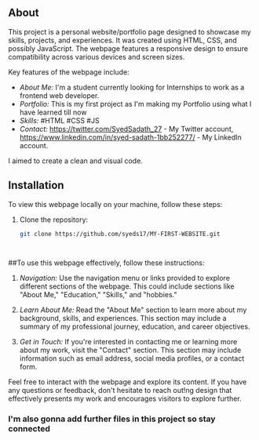 ## About

This project is a personal website/portfolio page designed to showcase my skills, projects, and experiences. It was created using HTML, CSS, and possibly JavaScript.
The webpage features a responsive design to ensure compatibility across various devices and screen sizes.

Key features of the webpage include:

- *About Me:* I'm a student currently looking for Internships to work as a frontend web developer.
- *Portfolio:* This is my first project as I'm making my Portfolio using what I have learned till now
- *Skills:* #HTML #CSS #JS 
- *Contact:* https://twitter.com/SyedSadath_27 - My Twitter account,
 https://www.linkedin.com/in/syed-sadath-1bb252277/ - My LinkedIn account.

I aimed to create a clean and visual code.


## Installation
To view this webpage locally on your machine, follow these steps:

1. Clone the repository:
   ```sh
   git clone https://github.com/syeds17/MY-FIRST-WEBSITE.git

 
##To use this webpage effectively, follow these instructions:

1. *Navigation:*
   Use the navigation menu or links provided to explore different sections of the webpage.
   This could include sections like "About Me," "Education," "Skills," and "hobbies."

2. *Learn About Me:*
   Read the "About Me" section to learn more about my background, skills, and experiences. This section may include a summary of
    my professional journey, education, and career objectives.

3. *Get in Touch:*
   If you're interested in contacting me or learning more about my work, visit the "Contact" section. This section may include information such as email address,
   social media profiles, or a contact form.

Feel free to interact with the webpage and explore its content. If you have any questions or feedback, don't hesitate to 
reach out!ng design that effectively presents my work and encourages visitors to explore further.

### I'm also gonna add further files in this project so stay connected ###